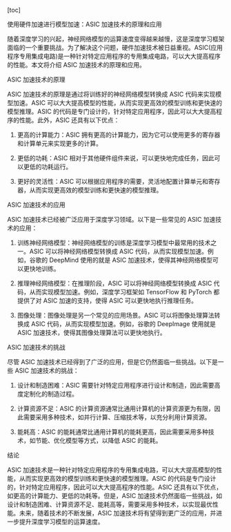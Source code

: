 
[toc]                    
                
                
使用硬件加速进行模型加速：ASIC 加速技术的原理和应用

随着深度学习的兴起，神经网络模型的运算速度变得越来越慢，这是深度学习框架面临的一个重要挑战。为了解决这个问题，硬件加速技术被日益重视。ASIC(应用程序专用集成电路)是一种针对特定应用程序的专用集成电路，可以大大提高程序的性能。本文将介绍 ASIC 加速技术的原理和应用。

ASIC 加速技术的原理

ASIC 加速技术的原理是通过将训练好的神经网络模型转换成 ASIC 代码来实现模型加速。ASIC 可以大大提高模型的性能，从而实现更高效的模型训练和更快速的模型推理。ASIC 的代码是专门设计的，针对特定应用程序，因此可以大大提高程序的性能。此外，ASIC 还具有以下优点：

1. 更高的计算能力：ASIC 拥有更高的计算能力，因为它可以使用更多的寄存器和计算单元来实现更多的计算。

2. 更低的功耗：ASIC 相对于其他硬件组件来说，可以更快地完成任务，因此可以更低的功耗运行。

3. 更好的灵活性：ASIC 可以根据应用程序的需要，灵活地配置计算单元和寄存器，从而实现更高效的模型训练和更快速的模型推理。

ASIC 加速技术的应用

ASIC 加速技术已经被广泛应用于深度学习领域。以下是一些常见的 ASIC 加速技术的应用：

1. 训练神经网络模型：神经网络模型的训练是深度学习模型中最常用的技术之一。ASIC 可以将神经网络模型转换成 ASIC 代码，从而实现模型加速。例如，谷歌的 DeepMind 使用的就是 ASIC 加速技术，使得其神经网络模型可以更快地训练。

2. 推理神经网络模型：在推理阶段，ASIC 可以将神经网络模型转换成 ASIC 代码，从而实现模型加速。例如，深度学习框架如 TensorFlow 和 PyTorch 都提供了对 ASIC 加速的支持，使得 ASIC 可以更快地执行推理任务。

3. 图像处理：图像处理是另一个常见的应用场景。ASIC 可以将图像处理算法转换成 ASIC 代码，从而实现模型加速。例如，谷歌的 DeepImage 使用就是 ASIC 加速技术，使得其图像处理算法可以更快地执行。

ASIC 加速技术的挑战

尽管 ASIC 加速技术已经得到了广泛的应用，但是它仍然面临一些挑战。以下是一些 ASIC 加速技术的挑战：

1. 设计和制造困难：ASIC 需要针对特定应用程序进行设计和制造，因此需要高度定制化的制造过程。

2. 计算资源不足：ASIC 的计算资源通常比通用计算机的计算资源更为有限，因此需要采用多种技术，如并行计算、压缩技术等，以充分利用计算资源。

3. 能耗高：ASIC 的能耗通常比通用计算机的能耗更高，因此需要采用多种技术，如节能、优化模型等方式，以降低 ASIC 的能耗。

结论

ASIC 加速技术是一种针对特定应用程序的专用集成电路，可以大大提高模型的性能，从而实现更高效的模型训练和更快速的模型推理。ASIC 的代码是专门设计的，针对特定应用程序，因此可以大大提高程序的性能。ASIC 还具有以下优点，如更高的计算能力、更低的功耗等。但是，ASIC 加速技术仍然面临一些挑战，如设计和制造困难、计算资源不足、能耗高等，需要采用多种技术，以实现最优性能。未来，随着技术的不断发展，ASIC 加速技术将有望得到更广泛的应用，并进一步提升深度学习模型的运算速度。

